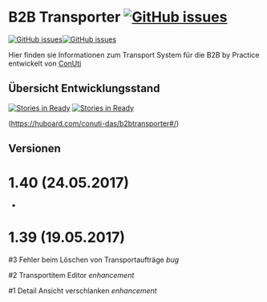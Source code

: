 # B2B Transporter [![GitHub issues](https://img.shields.io/github/release/conuti-das/b2btransporter.svg)](https://github.com/conuti-das/b2btransporter/issues)

[![GitHub issues](https://img.shields.io/github/issues/conuti-das/b2btransporter.svg)](https://github.com/conuti-das/b2btransporter/issues)[![GitHub issues](https://img.shields.io/github/issues-closed/conuti-das/b2btransporter.svg)](https://github.com/conuti-das/b2btransporter/issues)


Hier finden sie Informationen zum Transport System für die B2B by Practice entwickelt von [ConUti](http://conuti.de) 

## Übersicht Entwicklungsstand

[![Stories in Ready](https://badge.waffle.io/conuti-das/b2btransporter.svg?label=bug&title=bug)](https://huboard.com/conuti-das/b2btransporter#/) [![Stories in Ready](https://badge.waffle.io/conuti-das/b2btransporter.svg?label=enhancement&title=Enhancment)](https://huboard.com/conuti-das/b2btransporter#/)

(https://huboard.com/conuti-das/b2btransporter#/)


## Versionen

# 1.40 (24.05.2017)

*  


# 1.39 (19.05.2017)

#3 Fehler beim Löschen von Transportaufträge _bug_ 

#2 Transportitem Editor _enhancement_ 

#1 Detail Ansicht verschlanken _enhancement_ 

